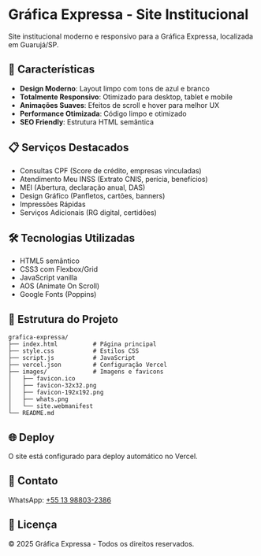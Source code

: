 # Gráfica Expressa - Site Institucional

Site institucional moderno e responsivo para a Gráfica Expressa, localizada em Guarujá/SP.

## 🚀 Características

- **Design Moderno**: Layout limpo com tons de azul e branco
- **Totalmente Responsivo**: Otimizado para desktop, tablet e mobile
- **Animações Suaves**: Efeitos de scroll e hover para melhor UX
- **Performance Otimizada**: Código limpo e otimizado
- **SEO Friendly**: Estrutura HTML semântica

## 📋 Serviços Destacados

- Consultas CPF (Score de crédito, empresas vinculadas)
- Atendimento Meu INSS (Extrato CNIS, perícia, benefícios)
- MEI (Abertura, declaração anual, DAS)
- Design Gráfico (Panfletos, cartões, banners)
- Impressões Rápidas
- Serviços Adicionais (RG digital, certidões)

## 🛠️ Tecnologias Utilizadas

- HTML5 semântico
- CSS3 com Flexbox/Grid
- JavaScript vanilla
- AOS (Animate On Scroll)
- Google Fonts (Poppins)

## 📁 Estrutura do Projeto

```
grafica-expressa/
├── index.html          # Página principal
├── style.css           # Estilos CSS
├── script.js           # JavaScript
├── vercel.json         # Configuração Vercel
├── images/             # Imagens e favicons
│   ├── favicon.ico
│   ├── favicon-32x32.png
│   ├── favicon-192x192.png
│   ├── whats.png
│   └── site.webmanifest
└── README.md
```

## 🌐 Deploy

O site está configurado para deploy automático no Vercel.

## 📱 Contato

WhatsApp: [+55 13 98803-2386](https://wa.me/5513988032386)

## 📄 Licença

© 2025 Gráfica Expressa - Todos os direitos reservados.